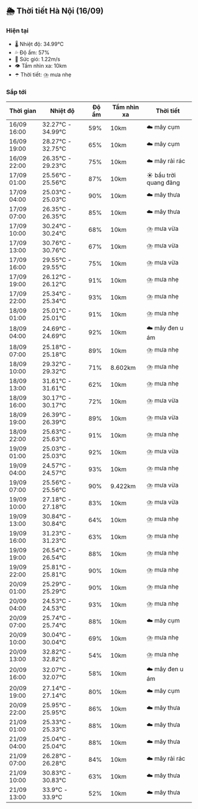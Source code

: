 ## 🌦️ Thời tiết Hà Nội (16/09)

### Hiện tại

- 🌡️ Nhiệt độ: 34.99℃
- 💦 Độ ẩm: 57%
- 💨 Sức gió: 1.22m/s
- 👁️ Tầm nhìn xa: 10km
- ☂️ Thời tiết: ⛈️ mưa nhẹ

### Sắp tới

| Thời gian | Nhiệt độ | Độ ẩm | Tầm nhìn xa | Thời tiết |
| --- | --- | --- | --- | --- |
| 16/09 16:00 | 32.27℃ - 34.99℃ | 59% | 10km | ☁️ mây cụm |
| 16/09 19:00 | 28.27℃ - 32.75℃ | 65% | 10km | ☁️ mây cụm |
| 16/09 22:00 | 26.35℃ - 29.23℃ | 75% | 10km | ☁️ mây rải rác |
| 17/09 01:00 | 25.56℃ - 25.56℃ | 87% | 10km | ☀️ bầu trời quang đãng |
| 17/09 04:00 | 25.03℃ - 25.03℃ | 90% | 10km | ☁️ mây thưa |
| 17/09 07:00 | 26.35℃ - 26.35℃ | 85% | 10km | ☁️ mây thưa |
| 17/09 10:00 | 30.24℃ - 30.24℃ | 68% | 10km | ⛈️ mưa vừa |
| 17/09 13:00 | 30.76℃ - 30.76℃ | 67% | 10km | ⛈️ mưa vừa |
| 17/09 16:00 | 29.55℃ - 29.55℃ | 75% | 10km | ⛈️ mưa vừa |
| 17/09 19:00 | 26.12℃ - 26.12℃ | 91% | 10km | ⛈️ mưa nhẹ |
| 17/09 22:00 | 25.34℃ - 25.34℃ | 93% | 10km | ⛈️ mưa nhẹ |
| 18/09 01:00 | 25.01℃ - 25.01℃ | 91% | 10km | ⛈️ mưa nhẹ |
| 18/09 04:00 | 24.69℃ - 24.69℃ | 92% | 10km | ☁️ mây đen u ám |
| 18/09 07:00 | 25.18℃ - 25.18℃ | 89% | 10km | ⛈️ mưa nhẹ |
| 18/09 10:00 | 29.32℃ - 29.32℃ | 71% | 8.602km | ⛈️ mưa nhẹ |
| 18/09 13:00 | 31.61℃ - 31.61℃ | 62% | 10km | ⛈️ mưa nhẹ |
| 18/09 16:00 | 30.17℃ - 30.17℃ | 72% | 10km | ⛈️ mưa vừa |
| 18/09 19:00 | 26.39℃ - 26.39℃ | 89% | 10km | ⛈️ mưa vừa |
| 18/09 22:00 | 25.63℃ - 25.63℃ | 91% | 10km | ⛈️ mưa nhẹ |
| 19/09 01:00 | 25.03℃ - 25.03℃ | 92% | 10km | ⛈️ mưa vừa |
| 19/09 04:00 | 24.57℃ - 24.57℃ | 93% | 10km | ⛈️ mưa nhẹ |
| 19/09 07:00 | 25.56℃ - 25.56℃ | 90% | 9.422km | ⛈️ mưa vừa |
| 19/09 10:00 | 27.18℃ - 27.18℃ | 83% | 10km | ⛈️ mưa vừa |
| 19/09 13:00 | 30.84℃ - 30.84℃ | 64% | 10km | ⛈️ mưa nhẹ |
| 19/09 16:00 | 31.23℃ - 31.23℃ | 63% | 10km | ⛈️ mưa nhẹ |
| 19/09 19:00 | 26.54℃ - 26.54℃ | 88% | 10km | ⛈️ mưa nhẹ |
| 19/09 22:00 | 25.81℃ - 25.81℃ | 90% | 10km | ⛈️ mưa nhẹ |
| 20/09 01:00 | 25.29℃ - 25.29℃ | 90% | 10km | ⛈️ mưa nhẹ |
| 20/09 04:00 | 24.53℃ - 24.53℃ | 93% | 10km | ⛈️ mưa nhẹ |
| 20/09 07:00 | 25.74℃ - 25.74℃ | 88% | 10km | ☁️ mây cụm |
| 20/09 10:00 | 30.04℃ - 30.04℃ | 69% | 10km | ⛈️ mưa nhẹ |
| 20/09 13:00 | 32.82℃ - 32.82℃ | 54% | 10km | ⛈️ mưa nhẹ |
| 20/09 16:00 | 32.07℃ - 32.07℃ | 58% | 10km | ☁️ mây đen u ám |
| 20/09 19:00 | 27.14℃ - 27.14℃ | 80% | 10km | ☁️ mây cụm |
| 20/09 22:00 | 25.95℃ - 25.95℃ | 86% | 10km | ☁️ mây thưa |
| 21/09 01:00 | 25.33℃ - 25.33℃ | 88% | 10km | ☁️ mây thưa |
| 21/09 04:00 | 25.04℃ - 25.04℃ | 88% | 10km | ☁️ mây thưa |
| 21/09 07:00 | 26.28℃ - 26.28℃ | 84% | 10km | ☁️ mây rải rác |
| 21/09 10:00 | 30.83℃ - 30.83℃ | 63% | 10km | ☁️ mây thưa |
| 21/09 13:00 | 33.9℃ - 33.9℃ | 52% | 10km | ☁️ mây thưa |
